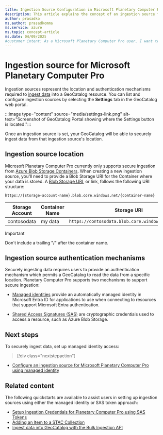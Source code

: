```yaml
---
title: Ingestion Source Configuration in Microsoft Planetary Computer Pro
description: This article explains the concept of an ingestion source for Microsoft Planetary Computer Pro including the location, URI structure, and authentication methods.
author: prasadko
ms.author: prasadkomma
ms.service: azure
ms.topic: concept-article
ms.date: 04/09/2025
#customer intent: As a Microsoft Planetary Computer Pro user, I want to understand what an Ingestion Source is. 
---
```


# Ingestion source for Microsoft Planetary Computer Pro

Ingestion sources represent the location and authentication mechanisms required to [ingest data](./ingestion-overview.md) into a GeoCatalog resource. You can list and configure ingestion sources by selecting the **Settings** tab in the GeoCatalog web portal.

:::image type="content" source="media/settings-link.png" alt-text="Screenshot of GeoCatalog Portal showing where the Settings button is located.":::

Once an ingestion source is set, your GeoCatalog will be able to securely ingest data from that ingestion source's location. 

## Ingestion source location

Microsoft Planetary Computer Pro currently only supports secure ingestion from [Azure Blob Storage Containers](/azure/storage/blobs/blob-containers-portal). When creating a new ingestion source, you'll need to provide a Blob Storage URI for the Container where your data is stored. A [Blob Storage URI](/rest/api/storageservices/naming-and-referencing-containers--blobs--and-metadata), or link, follows the following URI structure:

`https://{storage-account-name}.blob.core.windows.net/{container-name}`

| Storage Account | Container Name | Storage URI                                                |
|-----------------|---------------|------------------------------------------------------------|
| contosodata     | my data       | `https://contosodata.blob.core.windows.net/mydata`         |

>[!IMPORTANT]
> Don't include a trailing "/" after the container name.

## Ingestion source authentication mechanisms

Securely ingesting data requires users to provide an authentication mechanism which permits a GeoCatalog to read the data from a specific location. Planetary Computer Pro supports two mechanisms to support secure ingestion:

- [Managed identities](/entra/identity/managed-identities-azure-resources/overview) provide an automatically managed identity in Microsoft Entra ID for applications to use when connecting to resources that support Microsoft Entra authentication.

- [Shared Access Signatures (SAS)](/azure/storage/common/storage-sas-overview) are cryptographic credentials used to access a resource, such as Azure Blob Storage.

## Next steps
To securely ingest data, set up managed identity access:

> [!div class="nextstepaction"]
- [Configure an ingestion source for Microsoft Planetary Computer Pro using managed identity](./setup-ingestion-credentials-managed-identity.md)

## Related content

The following quickstarts are available to assist users in setting up ingestion sources using either the managed identity or SAS token approach:

- [Setup Ingestion Credentials for Planetary Computer Pro using SAS Tokens](./setup-ingestion-credentials-sas-tokens.md)
- [Adding an Item to a STAC Collection](./add-stac-item-to-collection.md)
- [Ingest data into GeoCatalog with the Bulk Ingestion API](./add-stac-item-to-collection.md)
